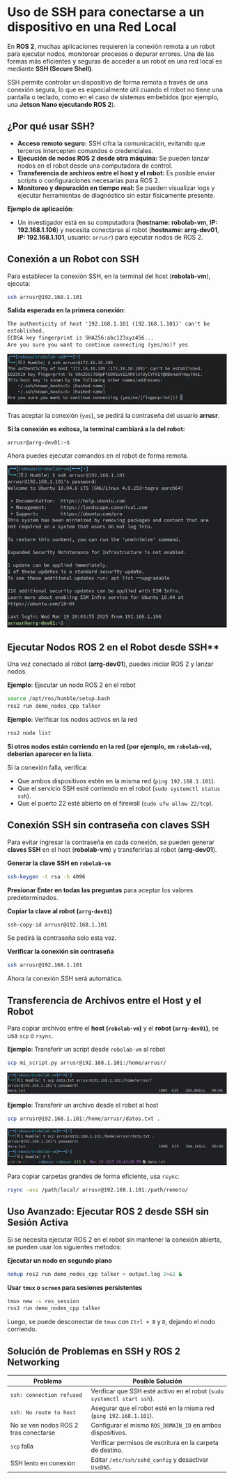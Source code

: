 # Uso de SSH para conectarse a un dispositivo en una Red Local

En **ROS 2**, muchas aplicaciones requieren la conexión remota a un robot para ejecutar nodos, monitorear procesos o depurar errores. Una de las formas más eficientes y seguras de acceder a un robot en una red local es mediante **SSH (Secure Shell)**.  

SSH permite controlar un dispositivo de forma remota a través de una conexión segura, lo que es especialmente útil cuando el robot no tiene una pantalla o teclado, como en el caso de sistemas embebidos (por ejemplo, una **Jetson Nano ejecutando ROS 2**).  

## ¿Por qué usar SSH?  

- **Acceso remoto seguro:** SSH cifra la comunicación, evitando que terceros intercepten comandos o credenciales.  
- **Ejecución de nodos ROS 2 desde otra máquina:** Se pueden lanzar nodos en el robot desde una computadora de control.  
- **Transferencia de archivos entre el host y el robot:** Es posible enviar scripts o configuraciones necesarias para ROS 2.  
- **Monitoreo y depuración en tiempo real:** Se pueden visualizar logs y ejecutar herramientas de diagnóstico sin estar físicamente presente.  

**Ejemplo de aplicación**:  
- Un investigador está en su computadora (**hostname: robolab-vm**, **IP: 192.168.1.106**) y necesita conectarse al robot (**hostname: arrg-dev01**, **IP: 192.168.1.101**, usuario: `arrusr`) para ejecutar nodos de ROS 2.  

## Conexión a un Robot con SSH

Para establecer la conexión SSH, en la terminal del host (**robolab-vm**), ejecuta:  

```bash
ssh arrusr@192.168.1.101
```

**Salida esperada en la primera conexión**:  

```console
The authenticity of host '192.168.1.101 (192.168.1.101)' can't be established.
ECDSA key fingerprint is SHA256:abc123xyz456...
Are you sure you want to continue connecting (yes/no)? yes
```

![](../images/ssh_first_conn.png)

Tras aceptar la conexión (`yes`), se pedirá la contraseña del usuario **arrusr**.  

**Si la conexión es exitosa, la terminal cambiará a la del robot:**  

```console
arrusr@arrg-dev01:~$
```
Ahora puedes ejecutar comandos en el robot de forma remota.  

![](../images/ssh-connect-cmd.png)

## Ejecutar Nodos ROS 2 en el Robot desde SSH**  

Una vez conectado al robot (**arrg-dev01**), puedes iniciar ROS 2 y lanzar nodos.  

**Ejemplo**: Ejecutar un nodo ROS 2 en el robot

```bash
source /opt/ros/humble/setup.bash
ros2 run demo_nodes_cpp talker
```
**Ejemplo**: Verificar los nodos activos en la red

```bash
ros2 node list
```

**Si otros nodos están corriendo en la red (por ejemplo, en `robolab-vm`), deberían aparecer en la lista**.  

Si la conexión falla, verifica:  
- Que ambos dispositivos estén en la misma red (`ping 192.168.1.101`).  
- Que el servicio SSH esté corriendo en el robot (`sudo systemctl status ssh`).  
- Que el puerto 22 esté abierto en el firewall (`sudo ufw allow 22/tcp`).  

## Conexión SSH sin contraseña con claves SSH

Para evitar ingresar la contraseña en cada conexión, se pueden generar **claves SSH** en el host (**robolab-vm**) y transferirlas al robot (**arrg-dev01**).  

**Generar la clave SSH en `robolab-vm`**  

```bash
ssh-keygen -t rsa -b 4096
```

**Presionar Enter en todas las preguntas** para aceptar los valores predeterminados.  

**Copiar la clave al robot (`arrg-dev01`)**  

```bash
ssh-copy-id arrusr@192.168.1.101
```

Se pedirá la contraseña solo esta vez.  

**Verificar la conexión sin contraseña**  

```bash
ssh arrusr@192.168.1.101
```

Ahora la conexión SSH será automática.  

## Transferencia de Archivos entre el Host y el Robot

Para copiar archivos entre el **host (`robolab-vm`)** y el **robot (`arrg-dev01`)**, se usa `scp` o `rsync`.  

**Ejemplo**: Transferir un script desde `robolab-vm` al robot

```bash
scp mi_script.py arrusr@192.168.1.101:/home/arrusr/
```

![](../images/scp-cmd-to.png)

**Ejemplo**: Transferir un archivo desde el robot al host

```bash
scp arrusr@192.168.1.101:/home/arrusr/datos.txt .
```

![](../images/scp-cmd-from.png)

Para copiar carpetas grandes de forma eficiente, usa `rsync`:  

```bash
rsync -avz /path/local/ arrusr@192.168.1.101:/path/remoto/
```

## Uso Avanzado: Ejecutar ROS 2 desde SSH sin Sesión Activa

Si se necesita ejecutar ROS 2 en el robot sin mantener la conexión abierta, se pueden usar los siguientes métodos:  

**Ejecutar un nodo en segundo plano**

```bash
nohup ros2 run demo_nodes_cpp talker > output.log 2>&1 &
```

**Usar `tmux` o `screen` para sesiones persistentes**

```bash
tmux new -s ros_session
ros2 run demo_nodes_cpp talker
```

Luego, se puede desconectar de `tmux` con `Ctrl + B` y `D`, dejando el nodo corriendo.  

## Solución de Problemas en SSH y ROS 2 Networking

| **Problema** | **Posible Solución** |
|-------------|----------------------|
| `ssh: connection refused` | Verificar que SSH esté activo en el robot (`sudo systemctl start ssh`). |
| `ssh: No route to host` | Asegurar que el robot esté en la misma red (`ping 192.168.1.101`). |
| No se ven nodos ROS 2 tras conectarse | Configurar el mismo `ROS_DOMAIN_ID` en ambos dispositivos. |
| `scp` falla | Verificar permisos de escritura en la carpeta de destino. |
| SSH lento en conexión | Editar `/etc/ssh/sshd_config` y desactivar `UseDNS`. |
